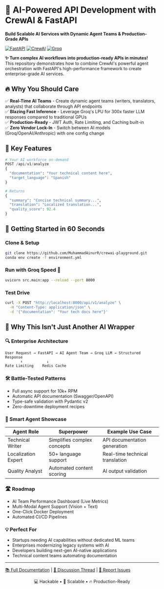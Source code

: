 # 🚀 AI-Powered API Development with CrewAI & FastAPI

**Build Scalable AI Services with Dynamic Agent Teams & Production-Grade APIs**

[![FastAPI](https://img.shields.io/badge/FastAPI-005571?style=for-the-badge&logo=fastapi)](https://fastapi.tiangolo.com/)
[![CrewAI](https://img.shields.io/badge/CrewAI-FFD43B?style=for-the-badge&logo=python&logoColor=blue)](https://www.crewai.com/)
[![Groq](https://img.shields.io/badge/Groq-4BAAEE?style=for-the-badge)](https://groq.com/)

**✨ Turn complex AI workflows into production-ready APIs in minutes!**  
This repository demonstrates how to combine CrewAI's powerful agent orchestration with FastAPI's high-performance framework to create enterprise-grade AI services.

## 🔥 Why You Should Care

✅ **Real-Time AI Teams** - Create dynamic agent teams (writers, translators, analysts) that collaborate through API endpoints  
✅ **Blazing Fast Inference** - Leverage Groq's LPU for 300x faster LLM responses compared to traditional GPUs  
✅ **Production-Ready** - JWT Auth, Rate Limiting, and Caching built-in  
✅ **Zero Vendor Lock-In** - Switch between AI models (Groq/OpenAI/Anthropic) with one config change  

## 🎯 Key Features

```python
# Your AI workforce on-demand
POST /api/v1/analyze
{
  "documentation": "Your technical content here",
  "target_language": "Spanish"
}

# Returns
{
  "summary": "Concise technical summary...",
  "translation": "Localized translation...",
  "quality_score": 92.4
}
```

## 🚄 Getting Started in 60 Seconds

### Clone & Setup
```bash
git clone https://github.com/MuhammadAinurR/crewai-playground.git
conda env create -f environment.yml
```

### Run with Groq Speed 🚀
```bash
uvicorn src.main:app --reload --port 8000
```

### Test Drive
```bash
curl -X POST "http://localhost:8000/api/v1/analyze" \
  -H "Content-Type: application/json" \
  -d '{"documentation": "Your tech docs here"}'
```

## 🌟 Why This Isn't Just Another AI Wrapper

### 🔍 Enterprise Architecture
```
User Request → FastAPI → AI Agent Team → Groq LLM → Structured Response
       ↑           ↓
Rate Limiting    Redis Cache
```

### 🛠️ Battle-Tested Patterns
- Full async support for 10k+ RPM
- Automatic API documentation (Swagger/OpenAPI)
- Type-safe validation with Pydantic v2
- Zero-downtime deployment recipes

### 🧠 Smart Agent Showcase

| Agent Role | Superpower | Example Use Case |
|------------|------------|------------------|
| Technical Writer | Simplifies complex concepts | API documentation generation |
| Localization Expert | 50+ language support | Real-time technical translation |
| Quality Analyst | Automated content scoring | AI output validation |

### 🛣️ Roadmap
- AI Team Performance Dashboard (Live Metrics)
- Multi-Modal Agent Support (Vision + Text)
- One-Click Docker Deployment
- Automated CI/CD Pipelines

### 💡 Perfect For
- Startups needing AI capabilities without dedicated ML teams
- Enterprises modernizing legacy systems with AI
- Developers building next-gen AI-native applications
- Technical content teams automating documentation

---

[📚 Full Documentation](link) | [💬 Discussion Thread](link) | [🐛 Report Issues](link)

<p align="center">💻 Hackable • 🚀 Scalable • 🔥 Production-Ready</p>